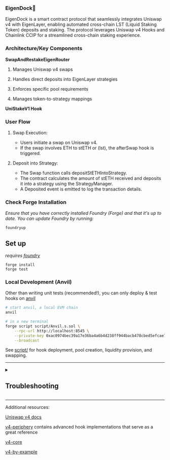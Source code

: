 
###  EigenDock🦄


EigenDock is a smart contract protocol that seamlessly integrates Uniswap v4 with EigenLayer, enabling automated cross-chain LST (Liquid Staking Token) deposits and staking. The protocol leverages Uniswap v4 Hooks and Chainlink CCIP for a streamlined cross-chain staking experience.




### Architecture/Key Components

 **SwapAndRestakeEigenRouter**


 1. Manages Uniswap v4 swaps
 
2. Handles direct deposits into EigenLayer strategies

3. Enforces specific pool requirements

4. Manages token-to-strategy mappings


 **UniStakeV1 Hook**
   



### User Flow

1. Swap Execution:
    * Users initiate a swap on Uniswap v4.
    * If the swap involves ETH to stETH or (lst), the afterSwap hook is triggered.
      
2. Deposit into Strategy:
    * The Swap function calls depositStETHIntoStrategy.
    * The contract calculates the amount of stETH received and deposits it into a strategy using the StrategyManager.
    * A Deposited event is emitted to log the transaction details.
      






### Check Forge Installation
*Ensure that you have correctly installed Foundry (Forge) and that it's up to date. You can update Foundry by running:*

```
foundryup
```

## Set up

*requires [foundry](https://book.getfoundry.sh)*

```
forge install
forge test
```

### Local Development (Anvil)

Other than writing unit tests (recommended!), you can only deploy & test hooks on [anvil](https://book.getfoundry.sh/anvil/)

```bash
# start anvil, a local EVM chain
anvil

# in a new terminal
forge script script/Anvil.s.sol \
    --rpc-url http://localhost:8545 \
    --private-key 0xac0974bec39a17e36ba4a6b4d238ff944bacb478cbed5efcae784d7bf4f2ff80 \
    --broadcast
```

See [script/](script/) for hook deployment, pool creation, liquidity provision, and swapping.

---

<details>
<summary><h2>Troubleshooting</h2></summary>



### *Permission Denied*

When installing dependencies with `forge install`, Github may throw a `Permission Denied` error

Typically caused by missing Github SSH keys, and can be resolved by following the steps [here](https://docs.github.com/en/github/authenticating-to-github/connecting-to-github-with-ssh) 

Or [adding the keys to your ssh-agent](https://docs.github.com/en/authentication/connecting-to-github-with-ssh/generating-a-new-ssh-key-and-adding-it-to-the-ssh-agent#adding-your-ssh-key-to-the-ssh-agent), if you have already uploaded SSH keys

### Hook deployment failures

Hook deployment failures are caused by incorrect flags or incorrect salt mining

1. Verify the flags are in agreement:
    * `getHookCalls()` returns the correct flags
    * `flags` provided to `HookMiner.find(...)`
2. Verify salt mining is correct:
    * In **forge test**: the *deployer* for: `new Hook{salt: salt}(...)` and `HookMiner.find(deployer, ...)` are the same. This will be `address(this)`. If using `vm.prank`, the deployer will be the pranking address
    * In **forge script**: the deployer must be the CREATE2 Proxy: `0x4e59b44847b379578588920cA78FbF26c0B4956C`
        * If anvil does not have the CREATE2 deployer, your foundry may be out of date. You can update it with `foundryup`

</details>

---

Additional resources:

[Uniswap v4 docs](https://docs.uniswap.org/contracts/v4/overview)

[v4-periphery](https://github.com/uniswap/v4-periphery) contains advanced hook implementations that serve as a great reference

[v4-core](https://github.com/uniswap/v4-core)

[v4-by-example](https://v4-by-example.org)

